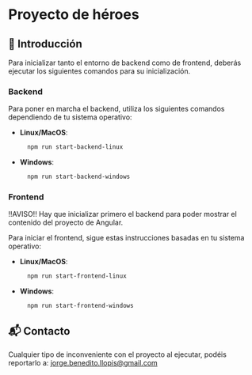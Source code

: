 # Proyecto de héroes

## 🚀 Introducción
Para inicializar tanto el entorno de backend como de frontend, deberás ejecutar los siguientes comandos para su inicialización.

### Backend

Para poner en marcha el backend, utiliza los siguientes comandos dependiendo de tu sistema operativo:

- **Linux/MacOS**:
  ```bash
    npm run start-backend-linux
    ```
- **Windows**:
  ```bash
    npm run start-backend-windows
    ```

### Frontend

!!AVISO!!
Hay que inicializar primero el backend para poder mostrar el contenido del proyecto de Angular.

Para iniciar el frontend, sigue estas instrucciones basadas en tu sistema operativo:

- **Linux/MacOS**:
  ```bash
    npm run start-frontend-linux
    ```
- **Windows**:
  ```bash
    npm run start-frontend-windows
    ```
## 📬 Contacto
Cualquier tipo de inconveniente con el proyecto al ejecutar, podéis reportarlo a: jorge.benedito.llopis@gmail.com
